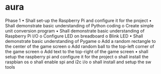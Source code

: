 # aura
Phase 1 • Shall set-up the Raspberry Pi and configure it for the project
• Shall demonstrate basic understanding of Python coding 
o Create simple unit conversion program 
• Shall demonstrate basic understanding of Raspberry Pi I/O
o Configure LED on breadboard 
o Blink LED 
• Shall demonstrate basic understanding of Pygame 
o Add a random rectangle to the center of the game screen 
o Add random ball to the top-left corner of the game screen 
o Add text to the top-right of the game screen
• shall setup the raspberry pi and configure it for the project
o shall install the raspbian os
o shall enable spi and i2c i/o
o shall install and setup the sw tools
